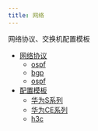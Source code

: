 ```yaml
---
title: 网络
---
```

网络协议、交换机配置模板
- [网络协议](javascript:void(0))
    - [ospf](./protocol/1.ospf.md)
    - [bgp](./protocol/2.bgp.md)
    - [ospf](./protocol/3.stp.md)
- [配置模板](javascript:void(0))
    - [华为S系列](./template/1.hw_s.md)
    - [华为CE系列](./template/2.hw_ce.md)
    - [h3c](./template/3.h3c.md)